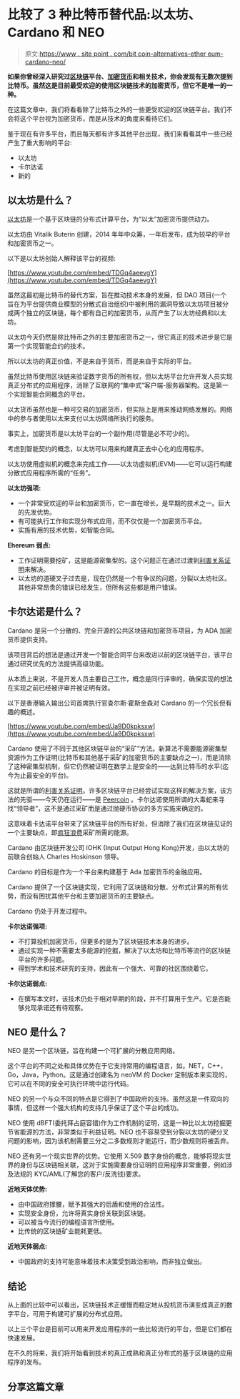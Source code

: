 # 比较了 3 种比特币替代品:以太坊、Cardano 和 NEO

> 原文:[https://www . site point . com/bit coin-alternatives-ether eum-cardano-neo/](https://www.sitepoint.com/bitcoin-alternatives-ethereum-cardano-neo/)

**如果你曾经深入研究过[区块链](https://www.sitepoint.com/blockchain-what-it-is-how-it-works-why-its-so-popular)平台、[加密货币](https://bitfalls.com/2017/08/20/cryptocurrency/)和相关技术，你会发现有无数次提到比特币。虽然这是目前最受欢迎的使用区块链技术的加密货币，但它不是唯一的一种。**

在这篇文章中，我们将看看除了比特币之外的一些更受欢迎的区块链平台。我们不会将这个平台视为加密货币，而是从技术的角度来看待它们。

鉴于现在有许多平台，而且每天都有许多其他平台出现，我们来看看其中一些已经产生了重大影响的平台:

*   以太坊
*   卡尔达诺
*   新的

## 以太坊是什么？

[以太坊](https://bitfalls.com/2017/09/19/what-ethereum-compare-to-bitcoin/)是一个基于区块链的分布式计算平台，为“以太”加密货币提供动力。

以太坊由 Vitalik Buterin 创建，2014 年年中众筹，一年后发布，成为较早的平台和加密货币之一。

以下是以太坊创始人解释该平台的视频:

[https://www.youtube.com/embed/TDGq4aeevgY](https://www.youtube.com/embed/TDGq4aeevgY)

虽然这最初是比特币的替代方案，旨在推动技术本身的发展，但 DAO 项目(一个旨在为平台提供商业模型的分散式自治组织)中被利用的漏洞导致以太坊项目被分成两个独立的区块链，每个都有自己的加密货币，从而产生了以太坊经典和以太坊。

以太坊今天仍然是除比特币之外的主要加密货币之一，但它真正的技术进步是它是第一个实现智能合约的技术。

所以以太坊的真正价值，不是来自于货币，而是来自于实际的平台。

虽然比特币使用区块链来验证数字货币的所有权，但以太坊平台允许开发人员实现真正分布式的应用程序，消除了互联网的“集中式”客户端-服务器架构。这是第一个实现智能合同概念的平台。

以太货币虽然也是一种可交易的加密货币，但实际上是用来推动网络发展的。网络中的参与者使用以太来支付以太坊网络所执行的服务。

事实上，加密货币是以太坊平台的一个副作用(尽管是必不可少的)。

考虑到智能契约的概念，以太坊可以用来构建真正去中心化的应用程序。

以太坊使用虚拟机的概念来完成工作——以太坊虚拟机(EVM)——它可以运行构建分散式应用程序所需的“任务”。

**以太坊强项:**

*   一个非常受欢迎的平台和加密货币，它一直在增长，是早期的技术之一。巨大的先发优势。
*   有可能执行工作和实现分布式应用，而不仅仅是一个加密货币平台。
*   实施有用的技术优势，如智能合同。

**Ehereum 弱点:**

*   工作证明需要挖矿，这是能源密集型的。这个问题正在通过过渡到[利害关系证明](https://bitfalls.com/2018/04/24/whats-the-difference-between-proof-of-work-pow-proof-of-stake-pos-and-delegated-pos/)来解决。
*   以太坊的道硬叉子过去是，现在仍然是一个有争议的问题，分裂以太坊社区。其他非常昂贵的错误已经发生，但所有这些都是用户错误。

## 卡尔达诺是什么？

Cardano 是另一个分散的、完全开源的公共区块链和加密货币项目，为 ADA 加密货币提供支持。

该项目背后的想法是通过开发一个智能合同平台来改进以前的区块链平台，该平台通过研究优先的方法提供高级功能。

从本质上来说，不是开发人员主要自己工作，概念是同行评审的，确保实现的想法在实现之前已经被评审并被证明有效。

以下是香港输入输出公司首席执行官查尔斯·霍斯金森对 Cardano 的一个冗长但有趣的概述。

[https://www.youtube.com/embed/Ja9D0kpksxw](https://www.youtube.com/embed/Ja9D0kpksxw)

Cardano 使用了不同于其他区块链平台的“采矿”方法。新算法不需要能源密集型资源作为工作证明(比特币和其他基于采矿的加密货币的主要缺点之一)，而是消除了这种密集型机制，但它仍然被证明在数学上是安全的——达到比特币的水平(迄今为止最安全的平台)。

这就是所谓的[利害关系证明](https://bitfalls.com/2018/04/24/whats-the-difference-between-proof-of-work-pow-proof-of-stake-pos-and-delegated-pos/)。许多区块链平台已经尝试实现这样的解决方案，该方法的先驱——今天仍在运行——是 [Peercoin](https://bitfalls.com/2018/03/11/peercoin-explained-proof-stake-pioneer/) 。卡尔达诺使用所谓的大毒蛇来寻找“领导者”，这不是通过采矿而是通过抛硬币协议的多方实施来确定的。

这意味着卡达诺平台带来了区块链平台的所有好处，但消除了我们在区块链见证的一个主要缺点，即[疯狂浪费](https://arstechnica.com/tech-policy/2018/05/new-study-quantifies-bitcoins-ludicrous-energy-consumption/)采矿所需的能源。

Cardano 由区块链开发公司 IOHK (Input Output Hong Kong)开发，由以太坊的前联合创始人 Charles Hoskinson 领导。

Cardano 的目标是作为一个平台来构建基于 Ada 加密货币的金融应用。

Cardano 提供了一个区块链实现，它利用了区块链和分散、分布式计算的所有优势，而没有困扰其他平台和主要加密货币的主要缺点。

Cardano 仍处于开发过程中。

**卡尔达诺强项:**

*   不打算投机加密货币，但更多的是为了区块链技术本身的进步。
*   通过实现一种不需要太多能源的挖掘，解决了以太坊和比特币等流行的区块链平台的许多问题。
*   得到学术和技术研究的支持，因此有一个强大、可靠的社区围绕着它。

**卡尔达诺弱点:**

*   在撰写本文时，该技术仍处于相对早期的阶段，并不打算用于生产。它是否能够兑现承诺还有待观察。

## NEO 是什么？

NEO 是另一个区块链，旨在构建一个可扩展的分散应用网络。

这个平台的不同之处和具体优势在于它支持常用的编程语言，如。NET，C++，Go，Java，Python。这是通过创建名为 neoVM 的 Docker 定制版本来实现的，它可以在不同的安全可执行环境中运行代码。

NEO 的另一个与众不同的特点是它得到了中国政府的支持。虽然这是一件双向的事情，但这样一个强大机构的支持几乎保证了这个平台的成功。

NEO 使用 dBFT(委托拜占庭容错)作为工作机制的证明，这是一种比以太坊挖掘更节省能源的方法，非常类似于利益证明。NEO 也不容易受到分裂以太坊的硬分叉问题的影响，因为该机制需要三分之二多数规则才能运行，而少数规则将被丢弃。

NEO 还有另一个现实世界的优势。它使用 X.509 数字身份的概念，能够将现实世界的身份与区块链相关联，这对于实施需要身份证明的应用程序非常重要，例如涉及法规的 KYC/AML(了解您的客户/反洗钱)要求。

**近地天体优势:**

*   由中国政府撑腰，赋予其强大的后盾和使用的合法性。
*   实现安全身份，允许将真实身份关联到区块链。
*   可以被当今流行的编程语言所使用。
*   比传统的区块链矿业能耗更低。

**近地天体弱点:**

*   中国政府的支持可能意味着技术决策受到政治影响，而非独立做出。

## 结论

从上面的比较中可以看出，区块链技术正缓慢而稳定地从投机货币演变成真正的数字平台，可用于构建可扩展的分布式应用。

以上三个平台是目前可以用来开发应用程序的一些比较流行的平台，但是它们都在快速发展。

在不久的将来，我们将开始看到技术的真正成熟和真正分布式的基于区块链的应用程序的发布。

## 分享这篇文章
